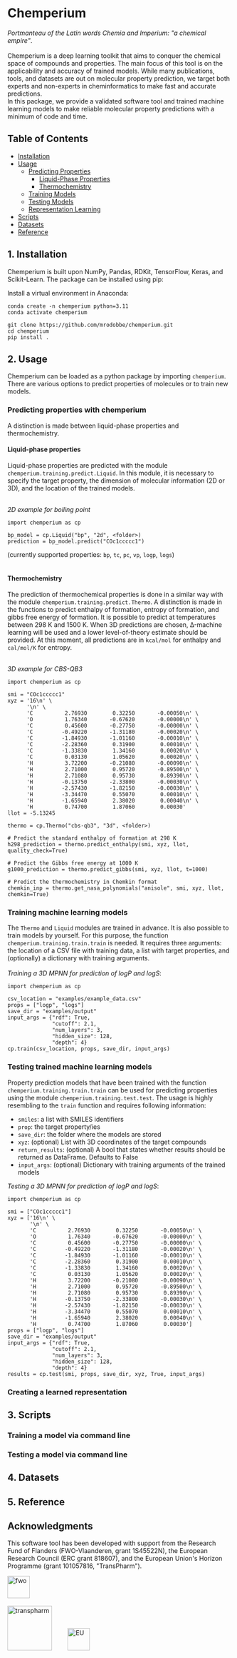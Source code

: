 # Chemperium
*Portmanteau of the Latin words Chemia and Imperium: "a chemical empire"*. <br><br>
Chemperium is a deep learning toolkit that aims to conquer the chemical space of compounds and properties. 
The main focus of this tool is on the applicability and accuracy of trained models.
While many publications, tools, and datasets are out on molecular property prediction, 
we target both experts and non-experts in cheminformatics to make fast and accurate predictions. <br>
In this package, we provide a validated software tool and trained machine learning models 
to make reliable molecular property predictions with a minimum of code and time.

## Table of Contents
- [Installation](#1-installation)
- [Usage](#2-usage)
  * [Predicting Properties](#predicting-properties-with-chemperium)
    + [Liquid-Phase Properties](#liquid-phase-properties)
    + [Thermochemistry](#thermochemistry)
  * [Training Models](#training-machine-learning-models)
  * [Testing Models](#testing-trained-machine-learning-models)
  * [Representation Learning](#creating-a-learned-representation)
- [Scripts](#3-scripts)
- [Datasets](#4-datasets)
- [Reference](#5-reference)

## 1. Installation
Chemperium is built upon NumPy, Pandas, RDKit, TensorFlow, Keras, and Scikit-Learn. 
The package can be installed using pip:

Install a virtual environment in Anaconda:
```
conda create -n chemperium python=3.11
conda activate chemperium
```

```
git clone https://github.com/mrodobbe/chemperium.git
cd chemperium
pip install .
```

## 2. Usage
Chemperium can be loaded as a python package by importing `chemperium`. 
There are various options to predict properties of molecules or to train new models. 

### Predicting properties with chemperium
A distinction is made between liquid-phase properties and thermochemistry.
#### **Liquid-phase properties** 
Liquid-phase properties are predicted with the module `chemperium.training.predict.Liquid`.
In this module, it is necessary to specify the target property, the dimension of molecular information (2D or 3D), 
and the location of the trained models.

<br>*2D example for boiling point*<br> 

  ```
  import chemperium as cp
  
  bp_model = cp.Liquid("bp", "2d", <folder>)
  prediction = bp_model.predict("COc1ccccc1")
  ```

(currently supported properties: `bp`, `tc`, `pc`, `vp`, `logp`, `logs`)<br><br>
#### **Thermochemistry**
The prediction of thermochemical properties is done in a similar way 
with the module `chemperium.training.predict.Thermo`. A distinction is made in the functions to predict enthalpy of formation, entropy of formation, 
and gibbs free energy of formation. 
It is possible to predict at temperatures between 298 K and 1500 K. 
When 3D predictions are chosen, Δ-machine learning will be used and a lower level-of-theory estimate should be provided. 
At this moment, all predictions are in `kcal/mol` for enthalpy and `cal/mol/K` for entropy.

<br>*3D example for CBS-QB3*<br> 

  ```
  import chemperium as cp

  smi = "COc1ccccc1"
  xyz = '16\n' \
        '\n' \
        'C          2.76930        0.32250       -0.00050\n' \
        'O          1.76340       -0.67620       -0.00000\n' \
        'C          0.45600       -0.27750       -0.00000\n' \
        'C         -0.49220       -1.31180       -0.00020\n' \
        'C         -1.84930       -1.01160       -0.00010\n' \
        'C         -2.28360        0.31900        0.00010\n' \
        'C         -1.33830        1.34160        0.00020\n' \
        'C          0.03130        1.05620        0.00020\n' \
        'H          3.72200       -0.21080       -0.00090\n' \
        'H          2.71000        0.95720       -0.89500\n' \
        'H          2.71080        0.95730        0.89390\n' \
        'H         -0.13750       -2.33800       -0.00030\n' \
        'H         -2.57430       -1.82150       -0.00030\n' \
        'H         -3.34470        0.55070        0.00010\n' \
        'H         -1.65940        2.38020        0.00040\n' \
        'H          0.74700        1.87060        0.00030'
  llot = -5.13245
  
  thermo = cp.Thermo("cbs-qb3", "3d", <folder>)

  # Predict the standard enthalpy of formation at 298 K
  h298_prediction = thermo.predict_enthalpy(smi, xyz, llot, quality_check=True)
  
  # Predict the Gibbs free energy at 1000 K
  g1000_prediction = thermo.predict_gibbs(smi, xyz, llot, t=1000)
  
  # Predict the thermochemistry in Chemkin format
  chemkin_inp = thermo.get_nasa_polynomials("anisole", smi, xyz, llot, chemkin=True)
  ```


### Training machine learning models
The `Thermo` and `Liquid` modules are trained in advance. It is also possible to train models by yourself. 
For this purpose, the function `chemperium.training.train.train` is needed.
It requires three arguments: the location of a CSV file with training data, 
a list with target properties, and (optionally) a dictionary with training arguments.
<br><br>
*Training a 3D MPNN for prediction of logP and logS*:

```
import chemperium as cp

csv_location = "examples/example_data.csv"
props = ["logp", "logs"]
save_dir = "examples/output"
input_args = {"rdf": True, 
              "cutoff": 2.1, 
              "num_layers": 3, 
              "hidden_size": 128, 
              "depth": 4}
cp.train(csv_location, props, save_dir, input_args)
```


### Testing trained machine learning models
Property prediction models that have been trained with the function `chemperium.training.train.train` can 
be used for predicting properties using the module `chemperium.training.test.test`. 
The usage is highly resembling to the `train` function and requires following information:
* `smiles`: a list with SMILES identifiers
* `prop`: the target property/ies
* `save_dir`: the folder where the models are stored
* `xyz`: (optional) List with 3D coordinates of the target compounds
* `return_results`: (optional) A bool that states whether results should be returned as DataFrame. Defaults to False
* `input_args`: (optional) Dictionary with training arguments of the trained models

*Testing a 3D MPNN for prediction of logP and logS*:

```
import chemperium as cp

smi = ["COc1ccccc1"]
xyz = ['16\n' \
       '\n' \
       'C          2.76930        0.32250       -0.00050\n' \
       'O          1.76340       -0.67620       -0.00000\n' \
       'C          0.45600       -0.27750       -0.00000\n' \
       'C         -0.49220       -1.31180       -0.00020\n' \
       'C         -1.84930       -1.01160       -0.00010\n' \
       'C         -2.28360        0.31900        0.00010\n' \
       'C         -1.33830        1.34160        0.00020\n' \
       'C          0.03130        1.05620        0.00020\n' \
       'H          3.72200       -0.21080       -0.00090\n' \
       'H          2.71000        0.95720       -0.89500\n' \
       'H          2.71080        0.95730        0.89390\n' \
       'H         -0.13750       -2.33800       -0.00030\n' \
       'H         -2.57430       -1.82150       -0.00030\n' \
       'H         -3.34470        0.55070        0.00010\n' \
       'H         -1.65940        2.38020        0.00040\n' \
       'H          0.74700        1.87060        0.00030']
props = ["logp", "logs"]
save_dir = "examples/output"
input_args = {"rdf": True, 
              "cutoff": 2.1, 
              "num_layers": 3, 
              "hidden_size": 128, 
              "depth": 4}
results = cp.test(smi, props, save_dir, xyz, True, input_args)
```

### Creating a learned representation


## 3. Scripts

### Training a model via command line


### Testing a model via command line


## 4. Datasets


## 5. Reference


## Acknowledgments
This software tool has been developed with support from the Research Fund of Flanders (FWO-Vlaanderen, grant 1S45522N), 
the European Research Council (ERC grant 818607), and the European Union's Horizon Programme (grant 101057816, 
"TransPharm").


<img src="misc/fwo.png" alt="fwo" height="50"/> <br> <br>
<img src="misc/transpharm.png" alt="transpharm" height="100"/>        
<img src="misc/eu.png" alt="EU" height="50"/>
